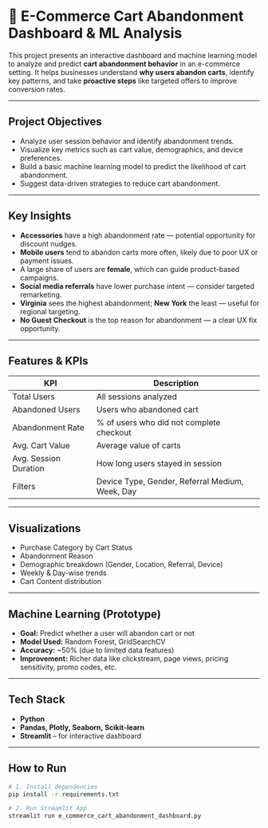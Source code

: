 # 🛒 E-Commerce Cart Abandonment Dashboard & ML Analysis

This project presents an interactive dashboard and machine learning model to analyze and predict **cart abandonment behavior** in an e-commerce setting. It helps businesses understand **why users abandon carts**, identify key patterns, and take **proactive steps** like targeted offers to improve conversion rates.

---

## Project Objectives

- Analyze user session behavior and identify abandonment trends.
- Visualize key metrics such as cart value, demographics, and device preferences.
- Build a basic machine learning model to predict the likelihood of cart abandonment.
- Suggest data-driven strategies to reduce cart abandonment.

---

## Key Insights

- **Accessories** have a high abandonment rate — potential opportunity for discount nudges.
- **Mobile users** tend to abandon carts more often, likely due to poor UX or payment issues.
- A large share of users are **female**, which can guide product-based campaigns.
- **Social media referrals** have lower purchase intent — consider targeted remarketing.
- **Virginia** sees the highest abandonment; **New York** the least — useful for regional targeting.
- **No Guest Checkout** is the top reason for abandonment — a clear UX fix opportunity.

---

## Features & KPIs

| KPI | Description |
|-----|-------------|
| Total Users | All sessions analyzed |
| Abandoned Users | Users who abandoned cart |
| Abandonment Rate | % of users who did not complete checkout |
| Avg. Cart Value | Average value of carts |
| Avg. Session Duration | How long users stayed in session |
| Filters | Device Type, Gender, Referral Medium, Week, Day |

---

## Visualizations

- Purchase Category by Cart Status
- Abandonment Reason
- Demographic breakdown (Gender, Location, Referral, Device)
- Weekly & Day-wise trends
- Cart Content distribution

---

## Machine Learning (Prototype)

- **Goal:** Predict whether a user will abandon cart or not
- **Model Used:** Random Forest, GridSearchCV
- **Accuracy:** ~50% (due to limited data features)
- **Improvement:** Richer data like clickstream, page views, pricing sensitivity, promo codes, etc.

---

## Tech Stack

- **Python**
- **Pandas, Plotly, Seaborn, Scikit-learn**
- **Streamlit** – for interactive dashboard

---

## How to Run

```bash
# 1. Install dependencies
pip install -r requirements.txt

# 2. Run Streamlit App
streamlit run e_commerce_cart_abandonment_dashboard.py
